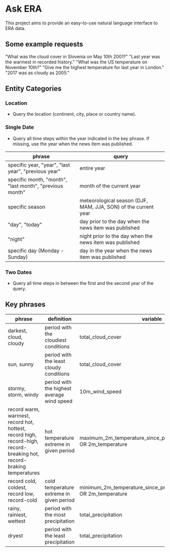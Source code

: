 # Ask ERA
This project aims to provide an easy-to-use natural language interface to ERA data.

## Some example requests
"What was the cloud cover in Slovenia on May 10th 2001?"
"Last year was the warmest in recorded history."
"What was the US temperature on November 10th?"
"Give me the highest temperature for last year in London."
"2017 was as cloudy as 2005."


## Entity Categories
### Location
* Query the location (continent, city, place or country name).

### Single Date
* Query all time steps within the year indicated in the key phrase. If missing, use the year when the news item was published.

phrase | query
--- | ---
specific year, "year", "last year", "previous year" | entire year
specific month, "month", "last month", "previous month" | month of the current year
specific season | meteorological season (DJF, MAM, JJA, SON) of the current year
"day", "today" | day prior to the day when the news item was published
"night" | night prior to the day when the news item was published
specific day (Monday - Sunday) | day in the year when the news item was published

### Two Dates
* Query all time steps in between the first and the second year of the query.


## Key phrases
phrase | definition | variable | statistic
--- | --- | --- | ---
darkest, cloud, cloudy | period with the cloudiest conditions | total_cloud_cover | maximum
sun, sunny | period with the least cloudy conditions | total_cloud_cover | minimum
stormy, storm, windy | period with the highest average wind speed | 10m_wind_speed | maximum
record warm, warmest, record hot, hottest, record high, record-high, record-breaking hot, record-braking temperatures | hot temperature extreme in given period | maximum_2m_temperature_since_previous_post_processing OR 2m_temperature | maximum
record cold, coldest, record low, record-cold  | cold temperature extreme in given period | minimum_2m_temperature_since_previous_post_processing OR 2m_temperature | minimum
rainy, rainiest, wettest | period with the most precipitation | total_precipitation | maximum
dryest | period with the least precipitation | total_precipitation | minimum
